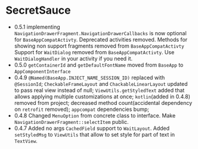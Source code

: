 # SecretSauce
  * 0.5.1 implementing `NavigationDrawerFragment.NavigationDrawerCallbacks` is now optional for `BaseAppCompatActivty`. 
    Deprecated activities removed.
    Methods for showing non support fragments removed from `BaseAppCompatActivty`
    Support for `WaitDialog` removed from `BaseAppCompatActivty`. Use `WaitDialogHandler` in your activity if you need it.
  * 0.5.0 `getContainerId` and `getDefaultFontName` moved from `BaseApp` to `AppComponentInterface`
  * 0.4.9 `@Named(BaseApp.INJECT_NAME_SESSION_ID)` replaced with `@SessionId`;
    `CheckableFrameLayout` and `ChackableLinearLayout` updated to pass real view instead of null;
    `ViewUtils.getStyledText` added that allows applying multiple customizations at once;
    `kotlin`(added in 0.4.8) removed from project;
    decreased method count(accidental dependency on `retrofit` removed);
    `appcompat` dependencies bump;
  * 0.4.8 Changed `MenuOption` from concrete class to interface. Make `NavigationDrawerFragment::selectItem` public.
  * 0.4.7 Added no args `CachedField` support to `WaitLayout`. Added `setStyledMsg` to `ViewUtils` that allow to set style
  for part of text in `TextView`.
